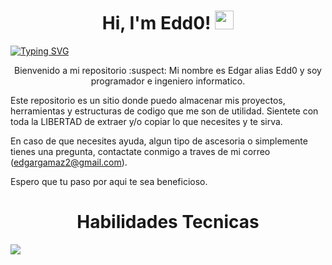 <h1 align="center">
Hi, I'm Edd0!
	<a href="https://github.com/Bouaskaoun" target="_self">
		<img src="https://media.giphy.com/media/kl5ctZSctCbE4/giphy.gif?cid=ecf05e478638yq836kox7vdkc7xhxubvfsuu8qqm0vhihquf&ep=v1_gifs_search&rid=giphy.gif" width="30">
	</a>
</h1>

[![Typing SVG](https://readme-typing-svg.herokuapp.com?font=Miltown&size=30&duration=3000&pause=1000&color=31F731&background=000000FC&center=true&vCenter=true&random=true&width=900&height=70&lines=Programmer;Developer;Web+Designer;Data+Science;Edd0)](https://git.io/typing-svg)

<p align="Center">
Bienvenido a mi repositorio :suspect:
Mi nombre es Edgar alias Edd0 y soy programador e ingeniero informatico.  

Este repositorio es un sitio donde puedo almacenar mis proyectos, herramientas y estructuras de codigo que me son de utilidad. 
Sientete con toda la LIBERTAD de extraer y/o copiar lo que necesites y te sirva.

En caso de que necesites ayuda, algun tipo de ascesoria o simplemente tienes una pregunta, contactate conmigo a traves de mi correo (edgargamaz2@gmail.com). 

Espero que tu paso por aqui te sea beneficioso. 

</p>

<h1 align="center">Habilidades Tecnicas</h1>
<img align="center" src="https://skillicons.dev/icons?i=cs,dotnet,java,php,py,django,css,html,bootstrap,js,nodejs,mysql,sqlite,git,github,docker,postman,eclipse,vscode,visualstudio,bash,linux&perline=12" />




